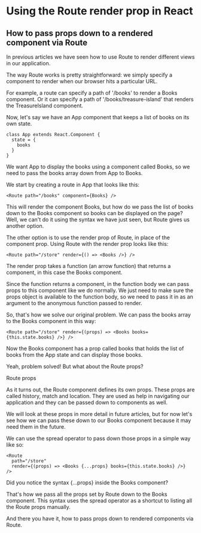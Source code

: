 # Using the Route render prop in React
## How to pass props down to a rendered component via Route

In previous articles we have seen how to use Route to render different views in our application.

The way Route works is pretty straightforward: we simply specify a component to render when our browser hits a particular URL.

For example, a route can specify a path of '/books' to render a Books component. Or it can specify a path of '/books/treasure-island' that renders the TreasureIsland component.

Now, let's say we have an App component that keeps a list of books on its own state. 

```
class App extends React.Component {
  state = {
    books
  }
}
```
We want App to display the books using a component called Books, so we need to pass the books array down from App to Books.

We start by creating a route in App that looks like this: 

```
<Route path="/books" component={Books} />
```

This will render the component Books, but how do we pass the list of books down to the Books component so books can be displayed on the page?
Well, we can't do it using the syntax we have just seen, but Route gives us another option.

The other option is to use the render prop of Route, in place of the component prop.
Using Route with the render prop looks like this:

```
<Route path="/store" render={() => <Books />} />
```

The render prop takes a function (an arrow function) that returns a component, in this case the Books component.

Since the function returns a component, in the function body we can pass props to this component like we do normally. We just need to make sure the props object is available to the function body, so we need to pass it in as an argument to the anonymous function passed to render.

So, that's how we solve our original problem. We can pass the books array to the
Books component in this way:

```
<Route path="/store" render={(props) => <Books books={this.state.books} />} />
```

Now the Books component has a prop called books that holds the list of books from the App state and can display those books.

Yeah, problem solved!
But what about the Route props?

Route props

As it turns out, the Route component defines its own props.
These props are called history, match and location. They are used as help in navigating our application and they can be passed down to components as well.

We will look at these props in more detail in future articles, but for now let's see how we can pass these down to our Books component because it may need them in the future.

We can use the spread operator to pass down those props in a simple way like so:

```
<Route
  path="/store"
  render={(props) => <Books {...props} books={this.state.books} />}
/>
```

Did you notice the syntax {...props} inside the Books component?

That's how we pass all the props set by Route down to the Books component. This syntax uses the spread operator as a shortcut to listing all the Route props manually.

And there you have it, how to pass props down to rendered components via Route.
